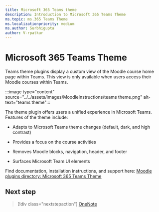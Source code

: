 ```yaml
---
title: Microsoft 365 Teams theme
description: Introduction to Microsoft 365 Teams Theme
ms.topic: ms.365 Teams Theme
ms.localizationpriority: medium
ms.author: Surbhigupta
author: V-rpatkur
---
```


# Microsoft 365 Teams Theme

Teams theme plugins display a custom view of the Moodle course home page within Teams. This view is only available when users access their Moodle courses within Teams.

:::image type="content" source="../../assets/images/MoodleInstructions/teams theme.png" alt-text="teams theme":::

The theme plugin offers users a unified experience in Microsoft Teams. Features of the theme include:

* Adapts to Microsoft Teams theme changes (default, dark, and high contrast)

* Provides a focus on the course activities

* Removes Moodle blocks, navigation, header, and footer

* Surfaces Microsoft Team UI elements 

Find documentation, installation instructions, and support here:
[Moodle plugins directory: Microsoft 365 Teams Theme](https://moodle.org/plugins/theme_boost_o365teams)

## Next step

> [!div class="nextstepaction"]
> [OneNote](/teamblog)
